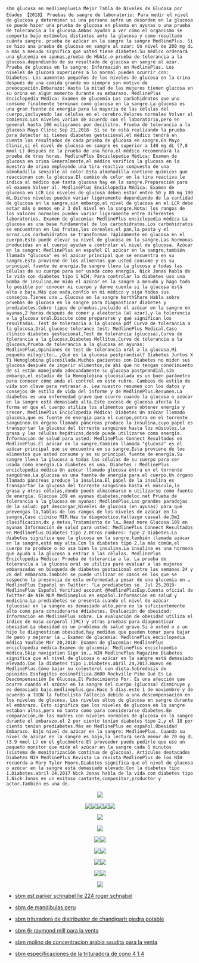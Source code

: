 
```
sbm glucosa en medlineplusLa Mejor Tabla de Niveles de Glucosa por Edades 【2018】 Pruebas de sangre de laboratorio: Para medir el nivel de glucosa y determinar si una persona sufre un desorden en la glucosa se puede hacer una prueba de glucosa en plasma en ayunas o una prueba de tolerancia a la glucosa.Ambas ayudan a ver cómo el organismo se comporta bajo estímulos distintos ante la glucosa y como resultado cuánta sangre. prueba de azúcar en la sangre la sangre MedlinePlus. Si se hizo una prueba de glucosa en sangre al azar: Un nivel de 200 mg dL o más a menudo significa que usted tiene diabetes.Su médico ordenará una glucemia en ayunas,prueba de HbA1c.o prueba de tolerancia a la glucosa.dependiendo de su resultado de glucosa en sangre al azar. Prueba de glucosa en la sangre: Información en MedlinePlus. Los niveles de glucosa superiores a lo normal pueden ocurrir con: Diabetes: Los aumentos pequeños de los niveles de glucosa en la orina después de una comida grande no siempre son motivo de preocupación.Embarazo: Hasta la mitad de las mujeres tienen glucosa en su orina en algún momento durante su embarazo. MedlinePlus Enciclopedia Médica: Examen de glucemia Los carbohidratos que uno consume finalmente terminan como glucosa en la sangre.La glucosa es una gran fuente de energía para la mayoría de las células del cuerpo,incluyendo las células en el cerebro.Valores normales Volver al comienzo.Los niveles varían de acuerdo con el laboratorio,pero en general hasta 100 miligramos por decilitro. Prueba de tolerancia a la glucosa Mayo Clinic Sep 21,2018· Si se te está realizando la prueba para detectar si tienes diabetes gestacional,el médico tendrá en cuenta los resultados de cada prueba de glucosa en sangre.En Mayo Clinic,si el nivel de glucosa en sangre es superior a 140 mg dL (7,8 mmol L) después de la prueba de una hora,el médico recomendará la prueba de tres horas. MedlinePlus Enciclopedia Médica: Examen de glucosa en orina Generalmente,el médico verifica la glucosa en la muestra de orina empleando una tira reactiva compuesta de una almohadilla sensible al color.Esta almohadilla contiene químicos que reaccionan con la glucosa.El cambio de color en la tira reactiva le indica al médico qué tanta glucosa hay en la sangre.Preparación para el examen Volver al. MedlinePlus Enciclopedia Médica: Examen de glucosa en LCR Los niveles de glucosa deben estar entre 50 y 80 mg 100 mL.Dichos niveles pueden variar ligeramente dependiendo de la cantidad de glucosa en la sangre,sin embargo,el nivel de glucosa en el LCR debe estar más o menos en 2 3 del nivel en la sangre.Nota: los rangos de los valores normales pueden variar ligeramente entre diferentes laboratorios. Examen de glucemia: MedlinePlus enciclopedia médica La glucosa es una base fundamental de los carbohidratos.Los carbohidratos se encuentran en las frutas,los cereales,el pan,la pasta y el arroz.Los carbohidratos se transforman rápidamente en glucosa en el cuerpo.Esto puede elevar su nivel de glucosa en la sangre.Las hormonas producidas en el cuerpo ayudan a controlar el nivel de glucosa. Azúcar en la sangre: MedlinePlus en español El azúcar en la sangre,también llamada "glucosa" es el azúcar principal que se encuentra en su sangre.Esta proviene de los alimentos que usted consume y es su principal fuente de energía.Su sangre lleva la glucosa a todas las células de su cuerpo para ser usada como energía. Nick Jonas habla de la vida con diabetes tipo 1 NIH. Para controlar la diabetes uso una bomba de insulina,me mido el azúcar en la sangre a menudo y hago todo lo posible por conocer mi cuerpo y darme cuenta si la glucosa está alta o baja.Más que nada,confío en mi médico y sigo todos sus consejos.Tienes una … Glucosa en la sangre NorthShore Habla sobre pruebas de glucosa en la sangre para diagnosticar diabetes y prediabetes.Cubre tipos de pruebas,incluido el azúcar en la sangre en ayunas,2 horas después de comer y aleatoria (al azar),y la tolerancia a la glucosa oral.Discute cómo prepararse y qué significan los resultados. Test de tolerancia a la glucosa pdf Curva de tolerancia a la glucosa,Oral glucose tolerance test: MedlinePlus Medical,Caso clínico diabetes gestacional,Test de tolerancia (glucosa),Curva de tolerancia a la glucosa,Diabetes Mellitus,Curva de tolerancia a la glucosa,Prueba de tolerancia a la glucosa en ayunas: MedlinePlus,Opiniones de test de tolerancia oral a la glucosa,Mi pequeño milagrito:… ¿Qué es la glucosa postprandial? Diabetes Juntos X Ti Hemoglobina glucosilada.Muchos pacientes con Diabetes no miden sus glucosa después de ingerir alimentos,de ahí que no tengan conocimiento de si están manejando adecuadamente su glucosa postprandial,sin embargo,el estudio de la Hemoglobina glucosilada es un buen parámetro para conocer cómo anda el control en este rubro. Cambios de estilo de vida son clave para retrasar o. Lea nuestro resumen con los datos y consejos de estilo de vida del informe y de MedlinePlus.Resumen.La diabetes es una enfermedad grave que ocurre cuando la glucosa o azúcar en la sangre está demasiado alta.Este exceso de glucosa afecta la forma en que el cuerpo utiliza los alimentos para obtener energía y crecer. MedlinePlus Enciclopedia Médica: Diabetes Un azúcar llamado glucosa,que es fuente de energía para el cuerpo,entra en el torrente sanguíneo.Un órgano llamado páncreas produce la insulina,cuyo papel es transportar la glucosa del torrente sanguíneo hasta los músculos,la grasa y las células hepáticas,donde puede utilizarse como energía. Información de salud para usted: MedlinePlus Connect Resultados en MedlinePlus.El azúcar en la sangre,también llamada "glucosa" es el azúcar principal que se encuentra en su sangre.Esta proviene de los alimentos que usted consume y es su principal fuente de energía.Su sangre lleva la glucosa a todas las células de su cuerpo para ser usada como energía.La diabetes es una. Diabetes : MedlinePlus enciclopedia médica Un azúcar llamado glucosa entra en el torrente sanguíneo.La glucosa es una fuente de energía para el cuerpo.Un órgano llamado páncreas produce la insulina.El papel de la insulina es transportar la glucosa del torrente sanguíneo hasta el músculo,la grasa y otras células,donde puede almacenarse o utilizarse como fuente de energía. Glucosa 109 en ayunas diabetes.nodeloc.net Prueba de tolerancia a la glucosa en ayunas: MedlinePlus,Las grandes paradojas de la salud: ppt descargar,Niveles de glucosa (en ayunas) para que prevengas la,Tablas de los rangos de los niveles de azúcar en la sangre,Caso clínico MIR.Haz tu diagnóstico.Hallazgo casual de,Dm2 clasificacion,dx y metas,Tratamiento de la… Read more Glucosa 109 en ayunas Información de salud para usted: MedlinePlus Connect Resultados en MedlinePlus.Diabetes tipo 2.Otros nombres: Type 2 Diabetes.La diabetes significa que la glucosa en la sangre,también llamada azúcar en la sangre,está muy alta.Con la diabetes tipo 2,la más común,el cuerpo no produce o no usa bien la insulina.La insulina es una hormona que ayuda a la glucosa a entrar a las células. MedlinePlus Enciclopedia Médica: Prueba de tolerancia a la. La prueba de tolerancia a la glucosa oral se utiliza para evaluar a las mujeres embarazadas en búsqueda de diabetes gestacional entre las semanas 24 y 28 del embarazo.También se puede utilizar en casos en los que se sospeche la presencia de esta enfermedad,a pesar de una glucemia en … MedlinePlus Español on Twitter: "La prediabetes se. Jul 25,2019· MedlinePlus Español Verified account @MedlinePlusEsp.Cuenta oficial de Twitter de NIH NLM Medlineplus en español.Información en salud y medicina.La prediabetes se presenta cuando el nivel de azúcar (glucosa) en la sangre es demasiado alto,pero no lo suficientemente alto como para considerarse #diabetes. Evaluación de obesidad: Información en MedlinePlus sobre. La evaluación de obesidad utiliza el índice de masa corporal (IMC) y otras pruebas para diagnosticar obesidad.La obesidad es un problema de salud grave.Si a usted o a un hijo le diagnostican obesidad,hay medidas que pueden tomar para bajar de peso y mejorar la … Examen de glucemia: MedlinePlus enciclopedia médica YouTube Mar 20,2018· Examen de glucemia: MedlinePlus enciclopedia médica.Examen de glucemia: MedlinePlus enciclopedia médica.Skip navigation Sign in.… NIH MedlinePlus Magazine Diabetes significa que el nivel de glucosa o azúcar en la sangre está demasiado elevado.Con la diabetes tipo 1.Diabetes.abril 24,2017.Nuevo en MedlinePlus.Cómo bajar su colesterol con dieta.Sobredosis de opioides.Esofagitis eosinofílica.8600 Rockville Pike Qué Es La Descompensación De Glucosa,El Padecimiento Por. Es una afección que ocurre cuando el azúcar en la sangre del cuerpo (glucosa) disminuye y es demasiado bajo.medlineplus.gov.Hace 5 días.este 1 de noviembre y de acuerdo a TUDN la futbolista falleció debido a una descompensación en los niveles de glucosa. Los niveles altos de glucosa en sangre durante el embarazo. Esto significa que los niveles de glucosa en la sangre estaban altos,pero no tanto como para considerarse diabetes.En comparación,de las madres con niveles normales de glucosa en la sangre durante el embarazo,el 2 por ciento tenían diabetes tipo 2,y el 18 por ciento tenían prediabetes.Más en MedlinePlus en español.Obesidad Embarazo. Bajo nivel de azúcar en la sangre: MedlinePlus. Cuando su nivel de azúcar en la sangre es bajo,la lectura será menor de 70 mg dL (3.9 mmol L) en el glucómetro.El proveedor puede pedirle que use un pequeño monitor que mide el azúcar en la sangre cada 5 minutos (sistema de monitorización continua de glucosa). Artículos destacados Diabetes NIH MedlinePlus Revista La revista MedlinePlus de los NIH recuerda a Mary Tyler Moore.Diabetes significa que el nivel de glucosa o azúcar en la sangre está demasiado elevado.Con la diabetes tipo 1.Diabetes.abril 24,2017 Nick Jonas habla de la vida con diabetes tipo 1.Nick Jonas es un exitoso cantante,compositor,productor y actor.También es una de. 
```

<div align="center">

<a href="https://es-crusher.shibang-china.com/github&k=sbm+glucosa+en+medlineplus"><img src="https://static.shibang-china.com/es/crusher/logo.jpg"></a>

<a href="https://es-crusher.shibang-china.com/github&k=sbm+glucosa+en+medlineplus"><img src="https://static.shibang-china.com/es/crusher/index.jpg"></a><a href="https://es-crusher.shibang-china.com/material.htmlgithub&k=sbm+glucosa+en+medlineplus"><img src="https://static.shibang-china.com/es/crusher/material.jpg"></a><a href="https://es-crusher.shibang-china.com/application.htmlgithub&k=sbm+glucosa+en+medlineplus"><img src="https://static.shibang-china.com/es/crusher/application.jpg"></a><a href="https://es-crusher.shibang-china.com/aboutus.htmlgithub&k=sbm+glucosa+en+medlineplus"><img src="https://static.shibang-china.com/es/crusher/aboutus.jpg"></a><a href="https://es-crusher.shibang-china.com/contact.htmlgithub&k=sbm+glucosa+en+medlineplus"><img src="https://static.shibang-china.com/es/crusher/contact.jpg"></a>

<a href="https://es-crusher.shibang-china.com/github&k=sbm+glucosa+en+medlineplus"><img src="https://static.shibang-china.com/es/crusher/banner.jpg"></a>

<a href="https://swt.shibang-china.com/github&k=sbm+glucosa+en+medlineplus"><img src="https://static.shibang-china.com/es/crusher/text.jpg"></a>

<a href="https://swt.shibang-china.com/github&k=sbm+glucosa+en+medlineplus"><img src="https://static.shibang-china.com/es/crusher/chat.jpg"></a><a href="https://es-crusher.shibang-china.com/contact.htmlgithub&k=sbm+glucosa+en+medlineplus"><img src="https://static.shibang-china.com/es/crusher/message.jpg"></a>

<a href="https://es-crusher.shibang-china.com/products/pe.htmlgithub&k=sbm+glucosa+en+medlineplus"><img src="https://static.shibang-china.com/es/crusher/pe.jpg"></a><a href="https://es-crusher.shibang-china.com/products/pf.htmlgithub&k=sbm+glucosa+en+medlineplus"><img src="https://static.shibang-china.com/es/crusher/pf.jpg"></a>

<a href="https://es-crusher.shibang-china.com/products/hpt.htmlgithub&k=sbm+glucosa+en+medlineplus"><img src="https://static.shibang-china.com/es/crusher/hpt.jpg"></a><a href="https://es-crusher.shibang-china.com/products/vsi.htmlgithub&k=sbm+glucosa+en+medlineplus"><img src="https://static.shibang-china.com/es/crusher/vsi.jpg"></a>

<a href="https://es-crusher.shibang-china.com/products/klv.htmlgithub&k=sbm+glucosa+en+medlineplus"><img src="https://static.shibang-china.com/es/crusher/klv.jpg"></a><a href="https://es-crusher.shibang-china.com/products/portable.htmlgithub&k=sbm+glucosa+en+medlineplus"><img src="https://static.shibang-china.com/es/crusher/portable.jpg"></a>

<a href="https://swt.shibang-china.com/github&k=sbm+glucosa+en+medlineplus"><img src="https://static.shibang-china.com/es/crusher/case.jpg"></a>

</div>


* [sbm est parker schnabel lie 224 roger schnabel](sbm%20est%20parker%20schnabel%20lie%20224%20roger%20schnabel.md)

* [sbm de mandibulas peru](sbm%20de%20mandibulas%20peru.md)

* [sbm trituradora de distribuidor de chandigarh piedra potable](sbm%20trituradora%20de%20distribuidor%20de%20chandigarh%20piedra%20potable.md)

* [sbm 6r raymond mill para la venta](sbm%206r%20raymond%20mill%20para%20la%20venta.md)

* [sbm molino de concentracion arabia saudita para la venta](sbm%20molino%20de%20concentracion%20arabia%20saudita%20para%20la%20venta.md)

* [sbm especificaciones de la trituradora de cono 4 1 4](sbm%20especificaciones%20de%20la%20trituradora%20de%20cono%204%201%204.md)
